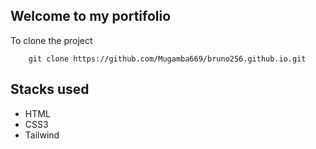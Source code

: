 ## Welcome to my portifolio

To clone the project
```
    git clone https://github.com/Mugamba669/bruno256.github.io.git 
```
## Stacks used
- HTML
- CSS3
- Tailwind